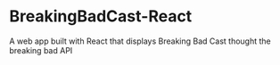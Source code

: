 # BreakingBadCast-React
A web app built with React that displays Breaking Bad Cast thought the breaking bad API
